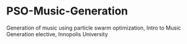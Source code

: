 # PSO-Music-Generation
Generation of music using particle swarm optimization, Intro to Music Generation elective,  Innopolis University
